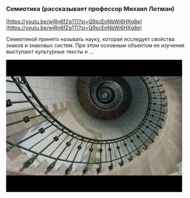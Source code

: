 
### Семиотика (рассказывает профессор Михаил Лотман)



[https://youtu.be/wjRn6fZg1TI?si=Q9scEnNbWi6HXg8e](https://youtu.be/wjRn6fZg1TI?si=Q9scEnNbWi6HXg8e)


Семиотикой принято называть науку, которая исследует свойства знаков и знаковых систем. При этом основным объектом ее изучения выступают культурные тексты и ...


![1695180664_semiotika-rasskazyvaet-professor_wjRn6fZg1TI.jpg](1695180664_semiotika-rasskazyvaet-professor_wjRn6fZg1TI.jpg)
